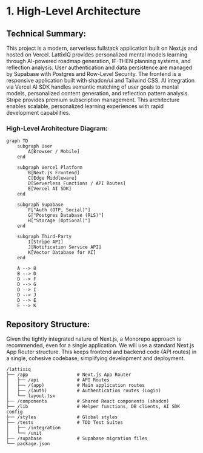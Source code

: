 # **1. High-Level Architecture**

## Technical Summary:

This project is a modern, serverless fullstack application built on Next.js and hosted on Vercel. LattixIQ provides personalized mental models learning through AI-powered roadmap generation, IF-THEN planning systems, and reflection analysis. User authentication and data persistence are managed by Supabase with Postgres and Row-Level Security. The frontend is a responsive application built with shadcn/ui and Tailwind CSS. AI integration via Vercel AI SDK handles semantic matching of user goals to mental models, personalized content generation, and reflection pattern analysis. Stripe provides premium subscription management. This architecture enables scalable, personalized learning experiences with rapid development capabilities.

### **High-Level Architecture Diagram:**

```mermaid
graph TD
    subgraph User
        A[Browser / Mobile]
    end

    subgraph Vercel Platform
        B[Next.js Frontend]
        C[Edge Middleware]
        D[Serverless Functions / API Routes]
        E[Vercel AI SDK]
    end

    subgraph Supabase
        F["Auth (OTP, Social)"]
        G["Postgres Database (RLS)"]
        H["Storage (Optional)"]
    end

    subgraph Third-Party
        I[Stripe API]
        J[Notification Service API]
        K[Vector Database for AI]
    end

    A --> B
    B --> D
    D --> F
    D --> G
    D --> I
    D --> J
    D --> E
    E --> K
```

## Repository Structure:

Given the tightly integrated nature of Next.js, a Monorepo approach is recommended, even for a single application. We will use a standard Next.js App Router structure. This keeps frontend and backend code (API routes) in a single, cohesive codebase, simplifying development and deployment.

```
/lattixiq
├── /app                  # Next.js App Router
│   ├── /api              # API Routes
│   ├── /(app)            # Main application routes
│   ├── /(auth)           # Authentication routes (Login)
│   └── layout.tsx
├── /components           # Shared React components (shadcn)
├── /lib                  # Helper functions, DB clients, AI SDK config
├── /styles               # Global styles
├── /tests                # TDD Test Suites
│   ├── /integration
│   └── /unit
├── /supabase             # Supabase migration files
└── package.json
```
